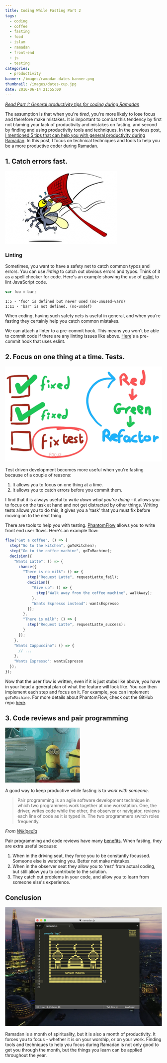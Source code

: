 ```yaml
---
title: Coding While Fasting Part 2
tags:
  - coding
  - coffee
  - fasting
  - food
  - islam
  - ramadan
  - front-end
  - js
  - testing
categories:
  - productivity
banner: /images/ramadan-dates-banner.png
thumbnail: /images/dates-cup.jpg
date: 2016-06-14 21:55:00
---
```


_[Read Part 1: General productivity tips for coding during Ramadan](/productivity/coding-while-fasting/)_

The assumption is that when you're _tired_, you're more likely to lose focus and therefore make mistakes. It is important to combat this tendency by first not blaming your lack of productivity and mistakes on fasting, and second by finding and using productivity tools and techniques. In the previous post, [I mentioned 5 tips that can help you with general productivity during Ramadan](/productivity/coding-while-fasting/). In this post, I focus on technical techniques and tools to help you be a more productive coder during Ramadan.

## 1. Catch errors fast.

![Squash 'em before they become a problem](/images/bugsquashing.jpg)

### Linting
Sometimes, you want to have a safety net to catch common typos and errors. You can use _linting_ to catch out obvious errors and typos. Think of it as a spell checker for code. Here's an example showing the use of [eslint](http://eslint.org/) to lint JavaScript code.

```js
var foo = bar;
```
```
1:5 - 'foo' is defined but never used (no-unused-vars)
1:11 - 'bar' is not defined. (no-undef)
```

When coding, having such safety nets is useful in general, and when you're fasting they certainly help you catch common mistakes.

We can attach a linter to a pre-commit hook. This means you won't be able to commit code if there are any linting issues like above. [Here](https://coderwall.com/p/zq8jlq/eslint-pre-commit-hook)'s a pre-commit hook that uses eslint.

## 2. Focus on one thing at a time. Tests.
![Tests make you focus!](/images/tests-focus.png)

Test driven development becomes more useful when you're fasting because of a couple of reasons:

1. It allows you to focus on one thing at a time.
2. It allows you to catch errors before you commit them.

I find that it is always useful to _write down what you're doing_ - it allows you to focus on the task at hand and not get distracted by other things. Writing tests allows you to do this, it gives you a 'task' that you must fix before moving on to the next thing.

There are tools to help you with testing. [PhantomFlow](https://github.com/Huddle/PhantomFlow) allows you to write front end user flows. Here's an example flow:

```js
flow("Get a coffee", () => {
  step("Go to the kitchen", goToKitchen);
  step("Go to the coffee machine", goToMachine);
  decision({
    "Wants Latte": () => {
      chance({
        "There is no milk": () => {
          step("Request Latte", requestLatte_fail);
          decision({
            "Give up": () => {
              step("Walk away from the coffee machine", walkAway);
            },
            "Wants Espresso instead": wantsEspresso
          });
        },
        "There is milk": () => {
          step("Request Latte", requestLatte_success);
        }
      });
    },
    "Wants Cappuccino": () => {
      // ...
    },
    "Wants Espresso": wantsEspresso
  });
});
```

Now that the user flow is written, even if it is just stubs like above, you have in your head a general plan of what the feature will look like. You can then implement each step and focus on it. For example, you can implement `goToMachine`. For more details about PhantomFlow, check out the GitHub repo [here](https://github.com/Huddle/PhantomFlow).

## 3. Code reviews and pair programming
![Pair programming](/images/minions-programming.gif)

A good way to keep productive while fasting is to _work with someone_.

>Pair programming is an agile software development technique in which two programmers work together at one workstation. One, the driver, writes code while the other, the observer or navigator, reviews each line of code as it is typed in. The two programmers switch roles frequently.

*From [Wikipedia](https://en.wikipedia.org/wiki/Pair_programming)*

Pair programming and code reviews have many [benefits](http://blog.codinghorror.com/pair-programming-vs-code-reviews/). When fasting, they are extra useful because:

1. When in the driving seat, they force you to be constantly focussed. Someone else is watching you. Better not make mistakes.
2. When in the observer seat they allow you to 'rest' from actual coding, but still allow you to contribute to the solution.
2. They catch out problems in your code, and allow you to learn from someone else's experience.

## Conclusion
![Ramdan Mubarak!](/images/ramadan-sublime-screenshot.png)

Ramadan is a month of spirituality, but it is also a month of productivity. It forces you to focus - whether it is on your worship, or on your work. Finding tools and techniques to help you focus during Ramadan is not only good to get you through the month, but the things you learn can be applied throughout the year.
